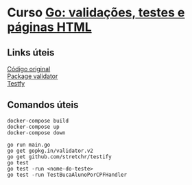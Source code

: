 # Curso [Go: validações, testes e páginas HTML](https://cursos.alura.com.br/course/go-validacoes-testes-paginas-html)  

## Links úteis  
[Código original](https://github.com/alura-cursos/api_rest_gin_go_2-validacoes-e-testes)  
[Package validator](https://pkg.go.dev/gopkg.in/validator.v2)  
[Testfy](https://github.com/stretchr/testify)  

## Comandos úteis  
```
docker-compose build
docker-compose up
docker-compose down

go run main.go
go get gopkg.in/validator.v2
go get github.com/stretchr/testify
go test
go test -run <nome-do-teste>
go test -run TestBucaAlunoPorCPFHandler
```